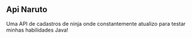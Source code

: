 ## Api Naruto
<p>Uma API de cadastros de ninja onde constantemente atualizo para testar minhas habilidades Java!</p>
